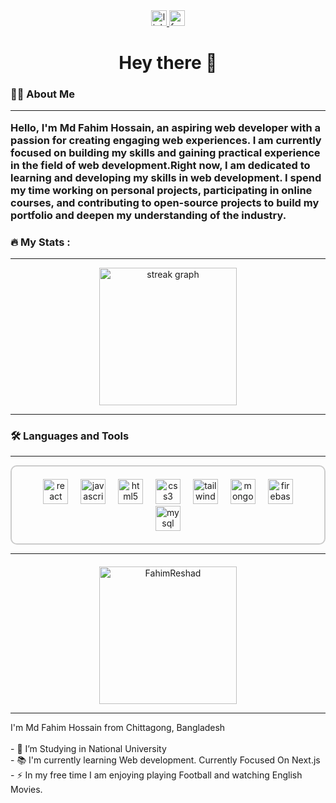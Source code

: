 <div align="center">
  <a href="https://www.linkedin.com/in/fahimreshad" target="_blank">
    <img src="https://img.shields.io/static/v1?message=LinkedIn&logo=linkedin&label=&color=0077B5&logoColor=white&labelColor=&style=for-the-badge" height="25" alt="linkedin logo" />
  </a>
  <a href="https://www.facebook.com/fahim.reshad" target="_blank">
    <img src="https://img.shields.io/static/v1?message=Facebook&logo=facebook&label=&color=1877F2&logoColor=white&labelColor=&style=for-the-badge" height="25" alt="facebook logo" />
  </a>
</div>

<h1 align="center">Hey there 👋</h1>

<h3 align="left">
  👩‍💻 About Me 
  <hr/>
  Hello, I'm Md Fahim Hossain, an aspiring web developer with a passion for creating engaging web experiences. I am currently focused on building my skills and gaining practical experience in the field of web development.Right now, I am dedicated to learning and developing my skills in web development. I spend my time working on personal projects, participating in online courses, and contributing to open-source projects to build my portfolio and deepen my understanding of the industry.
</h3>

<h3 align="left">🔥 My Stats :</h3>
<hr/>
<div align="center" style="display: flex; flex-direction: column; align-items: center; gap: 20px;">
  <img src="https://streak-stats.demolab.com?user=FahimReshad&locale=en&mode=daily&theme=dark&hide_border=false&border_radius=5&order=3" height="220" alt="streak graph" />
</div>

<hr/>
<h3 align="left">🛠 Languages and Tools</h3>
<hr/>
<div align="center" style="border: 2px solid #ccc; padding: 20px; border-radius: 10px;">
  <img width="12" />
  <img src="https://cdn.jsdelivr.net/gh/devicons/devicon/icons/react/react-original.svg" height="40" alt="react logo" />
  <img width="12" />
  <img src="https://cdn.jsdelivr.net/gh/devicons/devicon/icons/javascript/javascript-original.svg" height="40" alt="javascript logo" />
  <img width="12" />
  <img src="https://cdn.jsdelivr.net/gh/devicons/devicon/icons/html5/html5-original.svg" height="40" alt="html5 logo" />
  <img width="12" />
  <img src="https://cdn.jsdelivr.net/gh/devicons/devicon/icons/css3/css3-original.svg" height="40" alt="css3 logo" />
  <img width="12" />
  <img src="https://cdn.jsdelivr.net/gh/devicons/devicon/icons/tailwindcss/tailwindcss-original-wordmark.svg" height="40" alt="tailwindcss logo" />
  <img width="12" />
  <img src="https://cdn.jsdelivr.net/gh/devicons/devicon/icons/mongodb/mongodb-original.svg" height="40" alt="mongodb logo" />
  <img width="12" />
  <img src="https://cdn.jsdelivr.net/gh/devicons/devicon/icons/firebase/firebase-plain.svg" height="40" alt="firebase logo" />
  <img width="12" />
  <img src="https://cdn.jsdelivr.net/gh/devicons/devicon/icons/mysql/mysql-original.svg" height="40" alt="mysql logo" />
</div>
<hr/>
<div align="center" style="margin-top: 20px;">
  <img src="https://github-readme-stats.vercel.app/api/top-langs?username=FahimReshad&show_icons=true&locale=en&layout=compact" height="220" alt="FahimReshad" />
</div>

<hr/>

<p align="left">
  I'm Md Fahim Hossain from Chittagong, Bangladesh<br><br>
  - 🔭 I’m Studying in National University<br>
  - 📚 I'm currently learning Web development. Currently Focused On Next.js<br>
  - ⚡ In my free time I am enjoying playing Football and watching English Movies.
</p>

